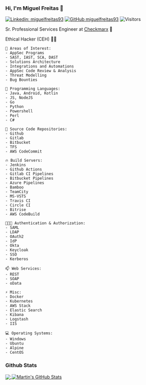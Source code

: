 ### Hi, I'm Miguel Freitas 👋

[![Linkedin: miguelfreitas93](https://img.shields.io/badge/-miguelfreitas93-blue?style=flat-square&logo=Linkedin&logoColor=white&link=https://www.linkedin.com/in/miguelfreitas93/)](https://www.linkedin.com/in/miguelfreitas93/)
[![GitHub miguelfreitas93](https://img.shields.io/github/followers/miguelfreitas93?label=follow&style=social)](https://github.com/miguelfreitas93)
![Visitors](https://visitor-badge.laobi.icu/badge?page_id=miguelfreitas93.miguelfreitas93)
<p>Sr. Professional Services Engineer at <a href="https://www.checkmarx.com">Checkmarx</a> 💼</p>
<p>Ethical Hacker (CEH) 👨‍💻</p>

```text
🌱 Areas of Interest:
- AppSec Programs
- SAST, IAST, SCA, DAST
- Solutions Architecture
- Integrations and Automations
- AppSec Code Review & Analysis
- Threat Modelling
- Bug Bounties

💬 Programming Languages: 
- Java, Android, Kotlin
- JS, NodeJS
- Go   
- Python
- Powershell
- Perl
- C#

🔭 Source Code Repositories:
- Github
- Gitlab
- Bitbucket
- TFS
- AWS CodeCommit

🔥 Build Servers: 
- Jenkins
- Github Actions
- Gitlab CI Pipelines
- Bitbucket Pipelines
- Azure Pipelines
- Bamboo
- TeamCity
- MS-VSTS
- Travis CI
- Circle CI
- Bitrise
- AWS CodeBuild

👨🏽‍💻 Authentication & Authorization:
- SAML
- LDAP
- OAuth2
- IdP
- Okta
- Keycloak
- SSO
- Kerberos

📫 Web Services:
- REST
- SOAP
- oData

⚡ Misc:
- Docker
- Kubernetes
- AWS Stack
- Elastic Search
- Kibana
- Logstash
- IIS

💻 Operating Systems: 
- Windows
- Ubuntu
- Alpine
- CentOS
```

### Github Stats

<a href="https://github.com/miguelfreitas93/miguelfreitas93">
  <img align="center" src="https://github-readme-stats.vercel.app/api/top-langs/?username=miguelfreitas93&title_color=ffffff&text_color=c9cacc&icon_color=2bbc8a&bg_color=1d1f21" />
</a>
<a href="https://github.com/miguelfreitas93/miguelfreitas93">
  <img align="center" src="https://github-readme-stats.vercel.app/api?username=miguelfreitas93&show_icons=true&line_height=27&count_private=true&title_color=ffffff&text_color=c9cacc&icon_color=2bbc8a&bg_color=1d1f21" alt="Martin's GitHub Stats" />
</a>

<!--
**miguelfreitas93/miguelfreitas93** is a ✨ _special_ ✨ repository because its `README.md` (this file) appears on your GitHub profile.

Here are some ideas to get you started:

- 🔭 I’m currently working on ...
- 🌱 I’m currently learning ...
- 👯 I’m looking to collaborate on ...
- 🤔 I’m looking for help with ...
- 💬 Ask me about ...
- 📫 How to reach me: ...
- 😄 Pronouns: ...
- ⚡ Fun fact: ...
-->
